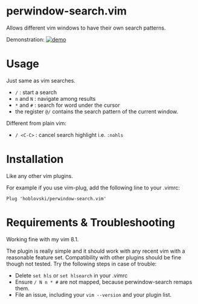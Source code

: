 # perwindow-search.vim
Allows different vim windows to have their own search patterns.

Demonstration:
[![demo](https://asciinema.org/a/565707.svg)](https://asciinema.org/a/565707?autoplay=1)

# Usage
Just same as vim searches.
* `/` : start a search
* `n` and `N` : navigate among results
* `*` and `#` : search for word under the cursor
* the register `@/` contains the search pattern of the current window.

Different from plain vim:
* `/ <C-C>` : cancel search highlight i.e. `:nohls`

# Installation
Like any other vim plugins.

For example if you use vim-plug, add the following line to your .vimrc:
```
Plug 'hoblovski/perwindow-search.vim'
```

# Requirements & Troubleshooting
Working fine with my vim 8.1.

The plugin is really simple and it should work with any recent vim with a
reasonable feature set.  Compatibility with other plugins should be fine though
not tested.
Try the following steps in case of trouble:
* Delete `set hls` or `set hlsearch` in your .vimrc
* Ensure `/ N n * #` are not mapped, because perwindow-search remaps them.
* File an issue, including your `vim --version` and your plugin list.

